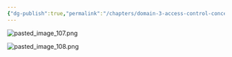 ```yaml
---
{"dg-publish":true,"permalink":"/chapters/domain-3-access-control-concepts/domain-3-access-control-concepts/3-6-mandatory-access-control-mac/","noteIcon":""}
---
```



![pasted_image_107.png](/img/user/pasted_image_107.png)

![pasted_image_108.png](/img/user/pasted_image_108.png)